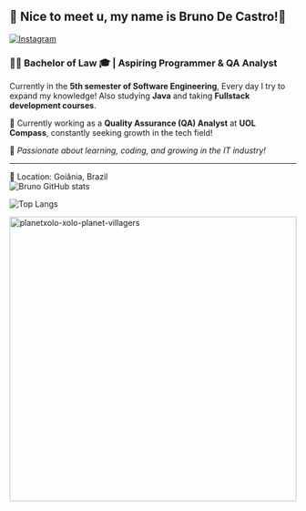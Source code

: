 ## 👋 Nice to meet u, my name is Bruno De Castro!🖖 

[![Instagram](https://img.shields.io/badge/Instagram-E4405F?style=for-the-badge&logo=instagram&logoColor=white)](https://instagram.com/brunoccs100)
### 👨‍🎓 Bachelor of Law 🎓 | Aspiring Programmer & QA Analyst

Currently in the **5th semester of Software Engineering**, Every day I try to expand my knowledge!
Also studying **Java** and taking **Fullstack development courses**.

🎯 Currently working as a **Quality Assurance (QA) Analyst** at **UOL Compass**, constantly seeking growth in the tech field!

🚀 *Passionate about learning, coding, and growing in the IT industry!*

---

📍 Location: Goiânia, Brazil  
![Bruno GitHub stats](https://github-readme-stats.vercel.app/api?username=browndark&show_icons=true&theme=tokyonight)

![Top Langs](https://github-readme-stats.vercel.app/api/top-langs/?username=browndark&layout=compact&theme=tokyonight)

<a href="https://giphy.com/gifs/planetxolo-xolo-planet-villagers-of-oBHLgI1oaMYOyPjXbG">
  <img src="https://media1.giphy.com/media/v1.Y2lkPTc5MGI3NjExdGR0eWxhM2Z2ZXRsYzlqNWhpcGRmZGJtcGh2M3lkY3cyM3E1MjI1ayZlcD12MV9pbnRlcm5hbF9naWZfYnlfaWQmY3Q9Zw/l0K4n42JVSqqUvAQg/giphy.gif" width="100%" height="500" alt="planetxolo-xolo-planet-villagers">
</a>
